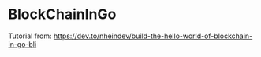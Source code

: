 # BlockChainInGo

Tutorial from: https://dev.to/nheindev/build-the-hello-world-of-blockchain-in-go-bli
